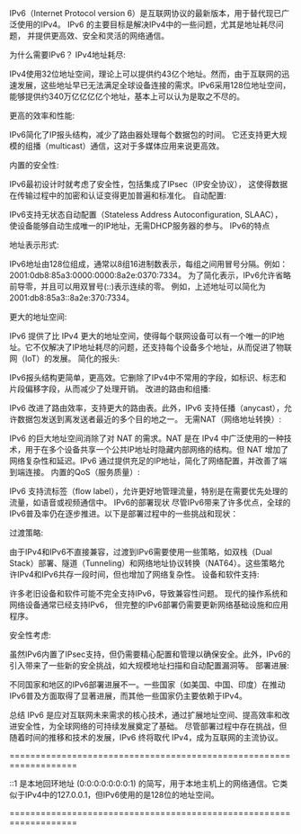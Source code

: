 IPv6（Internet Protocol version 6）是互联网协议的最新版本，用于替代现已广泛使用的IPv4。
IPv6 的主要目标是解决IPv4中的一些问题，尤其是地址耗尽问题，
并提供更高效、安全和灵活的网络通信。

为什么需要IPv6？
IPv4地址耗尽:

IPv4使用32位地址空间，理论上可以提供约43亿个地址。然而，由于互联网的迅速发展，这些地址早已无法满足全球设备连接的需求。IPv6采用128位地址空间，能够提供约340万亿亿亿亿个地址，基本上可以认为是取之不尽的。

更高的效率和性能:

IPv6简化了IP报头结构，减少了路由器处理每个数据包的时间。
它还支持更大规模的组播（multicast）通信，这对于多媒体应用来说更高效。

内置的安全性:

IPv6最初设计时就考虑了安全性，包括集成了IPsec（IP安全协议），
这使得数据在传输过程中的加密和认证变得更加普遍和标准化。
自动配置:

IPv6支持无状态自动配置（Stateless Address Autoconfiguration, SLAAC），
使设备能够自动生成唯一的IP地址，无需DHCP服务器的参与。
IPv6的特点

地址表示形式:

IPv6地址由128位组成，通常以8组16进制数表示，每组之间用冒号分隔。例如：2001:0db8:85a3:0000:0000:8a2e:0370:7334。
为了简化表示，IPv6允许省略前导零，并且可以用双冒号(::)表示连续的零。
例如，上述地址可以简化为 2001:db8:85a3::8a2e:370:7334。


更大的地址空间:

IPv6 提供了比 IPv4 更大的地址空间，使得每个联网设备可以有一个唯一的IP地址。它不仅解决了IP地址耗尽的问题，还支持每个设备多个地址，从而促进了物联网（IoT）的发展。
简化的报头:

IPv6报头结构更简单，更高效。它删除了IPv4中不常用的字段，如标识、标志和片段偏移字段，从而减少了处理开销。
改进的路由和组播:

IPv6 改进了路由效率，支持更大的路由表。此外，IPv6 支持任播（anycast），允许数据包发送到离发送者最近的多个目的地之一。
无需NAT（网络地址转换）:

IPv6 的巨大地址空间消除了对 NAT 的需求。NAT 是在 IPv4 中广泛使用的一种技术，用于在多个设备共享一个公共IP地址时隐藏内部网络的结构。但 NAT 增加了网络复杂性和延迟。IPv6 通过提供充足的IP地址，简化了网络配置，并改善了端到端连接。
内置的QoS（服务质量）:

IPv6 支持流标签（flow label），允许更好地管理流量，特别是在需要优先处理的流量，如语音或视频通信中。
IPv6的部署现状
尽管IPv6带来了许多优点，全球的IPv6普及率仍在逐步推进。以下是部署过程中的一些挑战和现状：

过渡策略:

由于IPv4和IPv6不直接兼容，过渡到IPv6需要使用一些策略，如双栈（Dual Stack）部署、隧道（Tunneling）和网络地址协议转换（NAT64）。这些策略允许IPv4和IPv6共存一段时间，但也增加了网络复杂性。
设备和软件支持:

许多老旧设备和软件可能不完全支持IPv6，导致兼容性问题。
现代的操作系统和网络设备通常已经支持IPv6，
但完整的IPv6部署仍需要更新网络基础设施和应用程序。

安全性考虑:

虽然IPv6内置了IPsec支持，但仍需要精心配置和管理以确保安全。此外，IPv6的引入带来了一些新的安全挑战，如大规模地址扫描和自动配置漏洞等。
部署进展:

不同国家和地区的IPv6部署进展不一。一些国家（如美国、中国、印度）在推动IPv6普及方面取得了显著进展，而其他一些国家仍主要依赖于IPv4。

总结
IPv6 是应对互联网未来需求的核心技术，通过扩展地址空间、提高效率和改进安全性，为全球网络的可持续发展奠定了基础。
尽管部署过程中存在挑战，但随着时间的推移和技术的发展，IPv6 终将取代 IPv4，成为互联网的主流协议。

===================================================================

::1  是本地回环地址 (0:0:0:0:0:0:0:1) 的简写，用于本地主机上的网络通信。它类似于IPv4中的127.0.0.1，但IPv6使用的是128位的地址空间。

===================================================================





